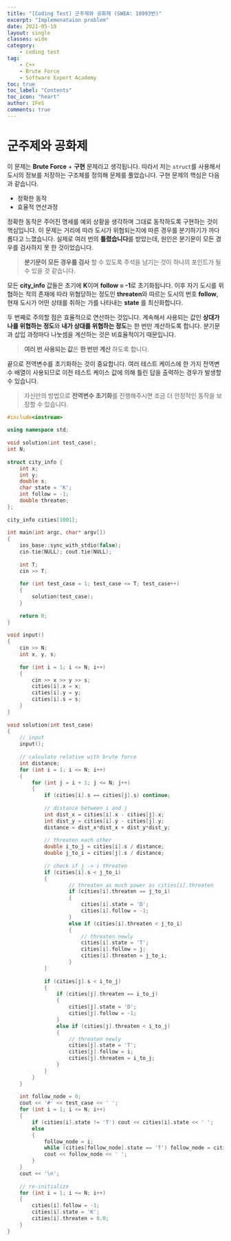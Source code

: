 ```yaml
---
title: "[Coding Test] 군주제와 공화제 (SWEA: 10993번)"
excerpt: "Implemenataion problem"
date: 2021-05-19
layout: single
classes: wide
category:
    - coding test
tag:
    - C++
    - Brute Force
    - Software Expert Academy
toc: true
toc_label: "Contents"
toc_icon: "heart"
author: 1FeS
comments: true
---
```


# 군주제와 공화제

이 문제는 **Brute Force** + **구현** 문제라고 생각됩니다. 따라서 저는 `struct`를 사용해서 도시의 정보를 저장하는 구조체를 정의해 문제를 풀었습니다. 구현 문제의 핵심은 다음과 같습니다.

- 정확한 동작
- 효율적 연산과정

정확한 동작은 주어진 명세를 예외 상황을 생각하며 그대로 동작하도록 구현하는 것이 핵심입니다. 이 문제는 거리에 따라 도시가 위협되는지에 따른 경우를 분기하기가 까다롭다고 느꼈습니다. 실제로 여러 번의 **틀렸습니다**를 받았는데, 원인은 분기문이 모든 경우를 검사하지 못 한 것이었습니다. 

> **분기문이 모든 경우를 검사** 할 수 있도록 주석을 남기는 것이 하나의 포인트가 될 수 있을 것 같습니다.

모든 **city_info** 값들은 초기에 **K**이며 **follow = -1**로 초기화됩니다. 이후 자기 도시를 위협하는 적의 존재에 따라 위협당하는 정도인 **threaten**와 따르는 도시의 번호 **follow**, 현재 도시가 어떤 상태를 취하는 가를 나타내는 **state** 를 최신화합니다.

두 번째로 주의할 점은 효율적으로 연산하는 것입니다. 계속해서 사용되는 값인 **상대가 나를 위협하는 정도**와 **내가 상대를 위협하는 정도**는 한 번만 계산하도록 합니다. 분기문과 삽입 과정마다 나눗셈을 계산하는 것은 비효율적이기 때문입니다.

> **여러 번 사용되는 값**은 **한 번만 계산** 하도록 합니다.

끝으로 전역변수를 초기화하는 것이 중요합니다. 여러 테스트 케이스에 한 가지 전역변수 배열이 사용되므로 이전 테스트 케이스 값에 의해 틀린 답을 출력하는 경우가 발생할 수 있습니다. 

> 자신만의 방법으로 **전역변수 초기화**를 진행해주시면 조금 더 안정적인 동작을 보장할 수 있습니다.

```cpp
#include<iostream>
 
using namespace std;
 
void solution(int test_case);
int N;
 
struct city_info {
    int x;
    int y;
    double s;
    char state = 'K';
    int follow = -1;
    double threaten;
};
 
city_info cities[1001];
 
int main(int argc, char* argv[])
{
    ios_base::sync_with_stdio(false);
    cin.tie(NULL); cout.tie(NULL);
 
    int T;
    cin >> T;
 
    for (int test_case = 1; test_case <= T; test_case++)
    {
        solution(test_case);
    }
 
    return 0;
}
 
void input()
{
    cin >> N;
    int x, y, s;
 
    for (int i = 1; i <= N; i++)
    {
        cin >> x >> y >> s;
        cities[i].x = x;
        cities[i].y = y;
        cities[i].s = s;
    }
}
 
void solution(int test_case)
{
    // input
    input();
 
    // calculate relative with brute force
    int distance;
    for (int i = 1; i <= N; i++)
    {
        for (int j = i + 1; j <= N; j++)
        {
            if (cities[i].s == cities[j].s) continue;
 
            // distance between i and j
            int dist_x = cities[i].x - cities[j].x;
            int dist_y = cities[i].y - cities[j].y;
            distance = dist_x*dist_x + dist_y*dist_y;
             
            // threaten each other
            double i_to_j = cities[i].s / distance;
            double j_to_i = cities[j].s / distance;
 
            // check if j -> i threaten
            if (cities[i].s < j_to_i)
            {
                    // threaten as much power as cities[i].threaten
                    if (cities[i].threaten == j_to_i)
                    {
                        cities[i].state = 'D';
                        cities[i].follow = -1;
                    }
                    else if (cities[i].threaten < j_to_i)
                    {
                        // threaten newly
                        cities[i].state = 'T';
                        cities[i].follow = j;
                        cities[i].threaten = j_to_i;
                    }
            }
             
            if (cities[j].s < i_to_j)
            {
                if (cities[j].threaten == i_to_j)
                {
                    cities[j].state = 'D';
                    cities[j].follow = -1;
                }
                else if (cities[j].threaten < i_to_j)
                {
                    // threaten newly
                    cities[j].state = 'T';
                    cities[j].follow = i;
                    cities[j].threaten = i_to_j;
                }
            }
        }
    }
 
    int follow_node = 0;
    cout << '#' << test_case << ' ';
    for (int i = 1; i <= N; i++)
    {
        if (cities[i].state != 'T') cout << cities[i].state << ' ';
        else
        {
            follow_node = i;
            while (cities[follow_node].state == 'T') follow_node = cities[follow_node].follow;
            cout << follow_node << ' ';
        }
    }
    cout << '\n';
 
    // re-initialize
    for (int i = 1; i <= N; i++)
    {
        cities[i].follow = -1;
        cities[i].state = 'K';
        cities[i].threaten = 0.0;
    }
}
```